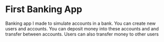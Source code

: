 # First Banking App

Banking app I made to simulate accounts in a bank.
You can create new users and accounts. You can deposit money into these accounts and and transfer between accounts.
Users can also transfer money to other users
